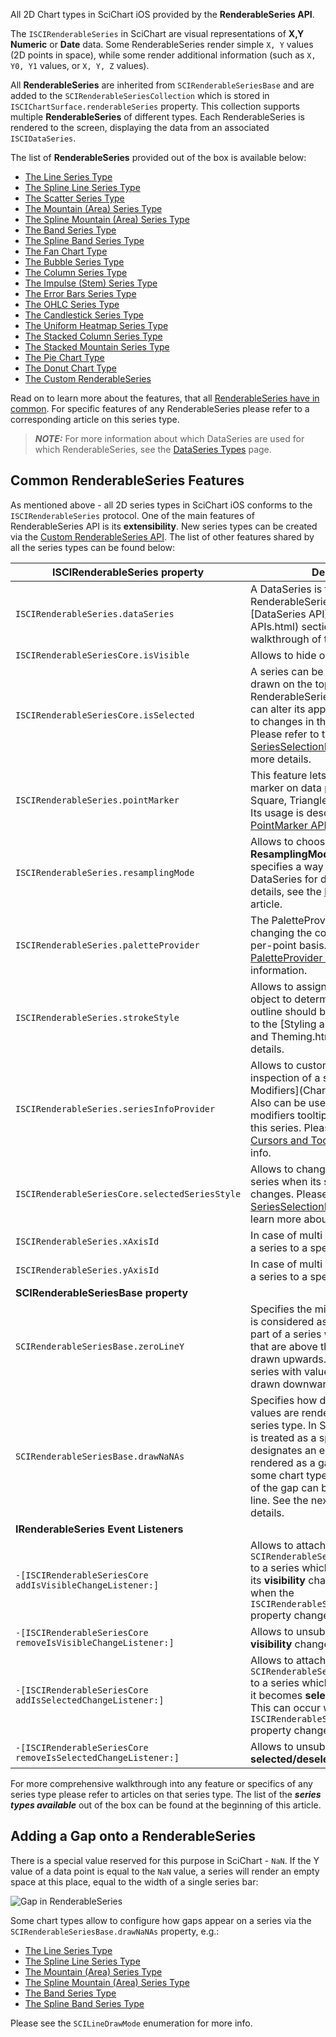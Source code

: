 All 2D Chart types in SciChart iOS provided by the **RenderableSeries API**.

The `ISCIRenderableSeries` in SciChart are visual representations of **X,Y Numeric** or **Date** data. Some RenderableSeries render simple `X, Y` values (2D points in space), while some render additional information (such as `X, Y0, Y1` values, or `X, Y, Z` values).

All **RenderableSeries** are inherited from `SCIRenderableSeriesBase` and are added to the `SCIRenderableSeriesCollection` which is stored in `ISCIChartSurface.renderableSeries` property. This collection supports multiple **RenderableSeries** of different types. Each RenderableSeries is rendered to the screen, displaying the data from an associated `ISCIDataSeries`.

The list of **RenderableSeries** provided out of the box is available below:
- [The Line Series Type](2d-chart-types---line-series.html)
- [The Spline Line Series Type](2d-chart-types---spline-line-series.html)
- [The Scatter Series Type](2d-chart-types---scatter-series.html)
- [The Mountain (Area) Series Type](2d-chart-types---mountain-area-series.html)
- [The Spline Mountain (Area) Series Type](2d-chart-types---spline-mountain-area-series.html)
- [The Band Series Type](2d-chart-types---band-series.html)
- [The Spline Band Series Type](2d-chart-types---spline-band-series.html)
- [The Fan Chart Type](2d-chart-types---fan-chart.html)
- [The Bubble Series Type](2d-chart-types---bubble-series.html)
- [The Column Series Type](2d-chart-types---column-series.html)
- [The Impulse (Stem) Series Type](2d-chart-types---impulse-stem-series.html)
- [The Error Bars Series Type](2d-chart-types---error-bars-series.html)
- [The OHLC Series Type](2d-chart-types---ohlc-series.html)
- [The Candlestick Series Type](2d-chart-types---candlestick-series.html)
- [The Uniform Heatmap Series Type](2d-chart-types---uniform-heatmap-series.html)
- [The Stacked Column Series Type](2d-chart-types---stacked-column-series.html)
- [The Stacked Mountain Series Type](2d-chart-types---stacked-mountain-series.html)
- [The Pie Chart Type](2d-chart-types---pie-chart.html)
- [The Donut Chart Type](2d-chart-types---donut-chart.html)
- [The Custom RenderableSeries](2d-chart-types---custom-renderableseries-api.html)

Read on to learn more about the features, that all [RenderableSeries have in common](#common-renderableseries-features). For specific features of any RenderableSeries please refer to a corresponding article on this series type.

> **_NOTE:_** For more information about which DataSeries are used for which RenderableSeries, see the [DataSeries Types](dataseries-apis.html) page.

## Common RenderableSeries Features
As mentioned above - all 2D series types in SciChart iOS conforms to the `ISCIRenderableSeries` protocol. One of the main features of RenderableSeries API is its **extensibility**. New series types can be created via the [Custom RenderableSeries API](custom-renderableseries-api.html). The list of other features shared by all the series types can be found below:

| **ISCIRenderableSeries property**                             | **Description**                                                            |
| ------------------------------------------------------------- | -------------------------------------------------------------------------- |
| `ISCIRenderableSeries.dataSeries`                             | A DataSeries is the data-source for a RenderableSeries. Please see the [DataSeries API](DataSeries APIs.html) section for a complete walkthrough of the DataSeries API. |
| `ISCIRenderableSeriesCore.isVisible`                          | Allows to hide or show a series.                                           |
| `ISCIRenderableSeriesCore.isSelected`                         | A series can be made Selected to be drawn on the top of other RenderableSeries. Also, the series can alter its appearance in response to changes in the selection state. Please refer to the [SeriesSelectionModifier](interactivity---sciseriesselectionmodifier.html) article for more details. |
| `ISCIRenderableSeries.pointMarker`                            | This feature lets you set an optional marker on data points, e.g. Ellipse, Square, Triangle or a custom shape. Its usage is described minutely in the [PointMarker API](pointmarker-api.html) article. |
| `ISCIRenderableSeries.resamplingMode`                         | Allows to choose a particular **ResamplingMode** for a series, which specifies a way to reduce the DataSeries for drawing. For more details, see the [Data Resampling](data-resampling.html) article. |
| `ISCIRenderableSeries.paletteProvider`                        | The PaletteProvider API allows changing the color of a series on a per-point basis. Please see the [PaletteProvider API](paletteprovider-api.html) article for more information. |
| `ISCIRenderableSeries.strokeStyle`                            | Allows to assign an `SCIPenStyle` object to determine how the series' outline should be drawn. Please refer to the [Styling and Theming](Styling and Theming.html) section for more details. |
| `ISCIRenderableSeries.seriesInfoProvider`                     | Allows to customize the result of inspection of a series by [Chart Modifiers](Chart Modifier APIs.html). Also can be used to specify how modifiers tooltips have to appear for this series. Please refer to the [Cursors and Tooltips](interactivity---tooltips-customization.html) section for more info. |
| `ISCIRenderableSeriesCore.selectedSeriesStyle`                | Allows to change the appearance of a series when its selection status changes. Please refer to the [SeriesSelectionModifier](interactivity---sciseriesselectionmodifier.html) article to learn more about this. |
| `ISCIRenderableSeries.xAxisId`                                | In case of multi axis, allows to attach a series to a specific **X Axis**. |
| `ISCIRenderableSeries.yAxisId`                                | In case of multi axis, allows to attach a series to a specific **Y Axis**. |
| **SCIRenderableSeriesBase property**                          |                                                                            |
| `SCIRenderableSeriesBase.zeroLineY`                           | Specifies the minimum Y value which is considered as an up value. Any part of a series which contains values that are above this value will be drawn upwards. Any part of the series with values below it will be drawn downwards. |
| `SCIRenderableSeriesBase.drawNaNAs`                           | Specifies how data points with **NaN** Y values are rendered within a given series type. In SciChart, **NaN values** is treated as a special value which designates an empty point. It is rendered as a gap within a series. For some chart types, though, the ends of the gap can be connected with a line. See the next paragraph for more details. |
| **IRenderableSeries Event Listeners**                         |                                                                            |
| `-[ISCIRenderableSeriesCore addIsVisibleChangeListener:]`     | Allows to attach a `SCIRenderableSeriesChangeListener` to a series which will be called when its **visibility** changes. This can occur when the `ISCIRenderableSeriesCore.isVisible` property changes. |
| `-[ISCIRenderableSeriesCore removeIsVisibleChangeListener:]`  | Allows to unsubscribe from the series **visibility** changes.              |
| `-[ISCIRenderableSeriesCore addIsSelectedChangeListener:]`    | Allows to attach a `SCIRenderableSeriesChangeListener` to a series which will be called when it becomes **selected/deselected**. This can occur when the `ISCIRenderableSeriesCore.isSelected` property changes. |
| `-[ISCIRenderableSeriesCore removeIsSelectedChangeListener:]` | Allows to unsubscribe from the series **selected/deselected** changes.     |

For more comprehensive walkthrough into any feature or specifics of any series type please refer to articles on that series type. The list of the ***series types available*** out of the box can be found at the beginning of this article.

## Adding a Gap onto a RenderableSeries
There is a special value reserved for this purpose in SciChart - `NaN`. If the Y value of a data point is equal to the `NaN` value, a series will render an empty space at this place, equal to the width of a single series bar:

![Gap in RenderableSeries](img/chart-types-2d/candlestick-series-gaps.png)

Some chart types allow to configure how gaps appear on a series via the `SCIRenderableSeriesBase.drawNaNAs` property, e.g.:
- [The Line Series Type](2d-chart-types---line-series.html)
- [The Spline Line Series Type](2d-chart-types---spline-line-series.html)
- [The Mountain (Area) Series Type](2d-chart-types---mountain-area-series.html)
- [The Spline Mountain (Area) Series Type](2d-chart-types---spline-mountain-area-series.html)
- [The Band Series Type](2d-chart-types---band-series.html)
- [The Spline Band Series Type](2d-chart-types---spline-band-series.html)

Please see the `SCILineDrawMode` enumeration for more info.
